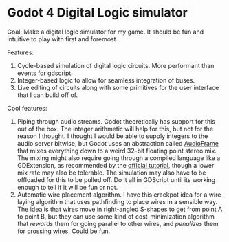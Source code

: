 # Godot 4 Digital Logic simulator
Goal: Make a digital logic simulator for my game. It should be fun and intuitive to play with first and foremost.

Features:
1. Cycle-based simulation of digital logic circuits. More performant than events for gdscript.
2. Integer-based logic to allow for seamless integration of buses. 
3. Live editing of circuits along with some primitives for the user interface that I can build off of.

Cool features:
1. Piping through audio streams. Godot theoretically has support for this out of the box. The integer arithmetic will help for this, but not for the reason I thought. I thought I would be able to supply integers to the audio server bitwise, but Godot uses an abstraction called [AudioFrame](https://github.com/godotengine/godot/blob/master/core/math/audio_frame.h) that mixes everything down to a weird 32-bit floating point stereo mix. The mixing might also require going through a compiled language like a GDExtension, as recommended by the [official tutorial](https://docs.godotengine.org/en/stable/classes/class_audiostreamgenerator.html), though a lower mix rate may also be tolerable. The simulation may also have to be offloaded for this to be pulled off. Do it all in GDScript until its working enough to tell if it will be fun or not.
2. Automatic wire placement algorithm. I have this crackpot idea for a wire laying algorithm that uses pathfinding to place wires in a sensible way. The idea is that wires move in right-angled S-shapes to get from point A to point B, but they can use some kind of cost-minimization algorithm that _rewards_ them for going parallel to other wires, and _penalizes_ them for crossing wires. Could be fun.

